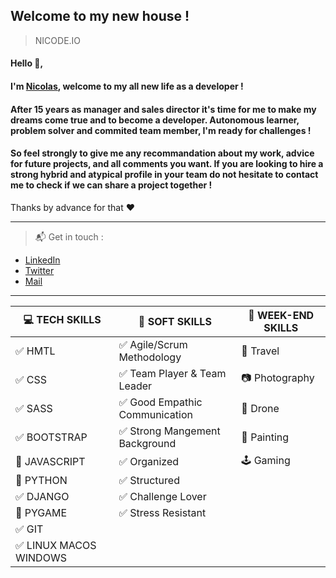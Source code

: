 ## Welcome to my new house !
> NICODE.IO

#### Hello 👋, 

#### I'm [Nicolas](https://www.linkedin.com/in/nicolas-denoel/), welcome to my all new life as a developer !

#### After 15 years as manager and sales director it's time for me to make my dreams come true and to become a developer. Autonomous learner, problem solver and commited team member, I'm ready for challenges !

#### So feel strongly to give me any recommandation about my work, advice for future projects, and all comments you want. If you are looking to hire a strong hybrid and atypical profile in your team do not hesitate to contact me to check if we can share a project together !  

Thanks by advance for that :heart:  

---

> :mailbox_with_mail: Get in touch :
- [LinkedIn](linkedin.com/in/nicolas-denoel)
- [Twitter](https://twitter.com/Nicode_IO)
- [Mail](mailto:nicolas.denoel@gmail.com) 

---
| :computer: TECH SKILLS                 |  :muscle: SOFT SKILLS                          |  :deciduous_tree: WEEK-END SKILLS |
|----------------------------------------|------------------------------------------------|-----------------------------------|
| :white_check_mark: HMTL                | :white_check_mark: Agile/Scrum Methodology     | :sunrise_over_mountains: Travel   |
| :white_check_mark: CSS                 | :white_check_mark: Team Player & Team Leader   | :camera: Photography              |
| :white_check_mark: SASS                | :white_check_mark: Good Empathic Communication | :helicopter: Drone                |
| :white_check_mark: BOOTSTRAP           | :white_check_mark: Strong Mangement Background | :art: Painting                    |
| :construction: JAVASCRIPT              | :white_check_mark: Organized                   | :joystick: Gaming                 |
| :construction: PYTHON                  | :white_check_mark: Structured                  |                                   |
| :white_check_mark: DJANGO              | :white_check_mark: Challenge Lover             |                                   |
| :construction: PYGAME                  | :white_check_mark: Stress Resistant            |                                   |
| :white_check_mark: GIT                 |                                                |                                   |
| :white_check_mark: LINUX MACOS WINDOWS |                                                |                                   |



 